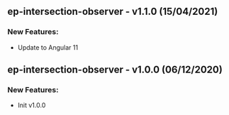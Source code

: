 ## ep-intersection-observer - v1.1.0 (15/04/2021)

### New Features:

* Update to Angular 11

## ep-intersection-observer - v1.0.0 (06/12/2020)

### New Features:

* Init v1.0.0
